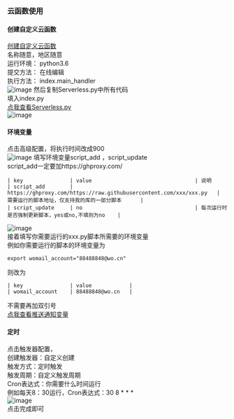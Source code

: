 ### 云函数使用
#### 创建自定义云函数
[创建自定义云函数](https://console.cloud.tencent.com/scf/list-create?rid=1&ns=default&functionName=helloworld-1621082690&createType=empty)              
名称随意，地区随意       
运行环境： python3.6       
提交方法： 在线编辑        
执行方法： index.main_handler        
![image](https://user-images.githubusercontent.com/79479594/137999218-9978d63e-2d98-4dd7-8aaa-8636837fc0a4.png)
然后复制Serverless.py中所有代码            
填入index.py        
[点我查看Serverless.py](https://github.com/wuye999/myScripts/blob/main/Serverless.py)           
![image](https://user-images.githubusercontent.com/79479594/137999805-84d2c251-3e80-46be-92e1-97870b027e88.png)
#### 环境变量
点击高级配置，将执行时间改成900         
![image](https://user-images.githubusercontent.com/79479594/138000046-57536607-7dd8-4303-aa14-46ec9954d7b1.png)
填写环境变量script_add ，script_update                   
script_add一定要加https://ghproxy.com/                     
```
| key               | value                                 | 说明              
| script_add        | https://ghproxy.com/https://raw.githubusercontent.com/xxx/xxx.py   | 需要运行的脚本地址，仅支持我的库的一部分脚本      |           
| script_update     | no                                    | 每次运行时是否强制更新脚本，yes或no,不填则为no    |          
```
![image](https://user-images.githubusercontent.com/79479594/138000369-5280b3b7-6a3d-4459-9c0b-8ec0a24581d6.png)         
接着填写你需要运行的xxx.py脚本所需要的环境变量          
例如你需要运行的脚本的环境变量为          
```
export womail_account="88488848@wo.cn"          
```
则改为         
```
| key               | value            |        
| womail_account    | 88488848@wo.cn   |        
```
不需要再加双引号        
[点我查看推送通知变量](https://github.com/wuye999/myScripts/blob/main/send.md)            
#### 定时     
点击触发器配置，        
创建触发器：自定义创建       
触发方式：定时触发       
触发周期：自定义触发周期          
Cron表达式：你需要什么时间运行         
例如每天8：30运行，Cron表达式：30 8 * * *           
![image](https://user-images.githubusercontent.com/79479594/138001054-03099538-177c-472a-bb38-f5cd2e510e6d.png)           
点击完成即可          












